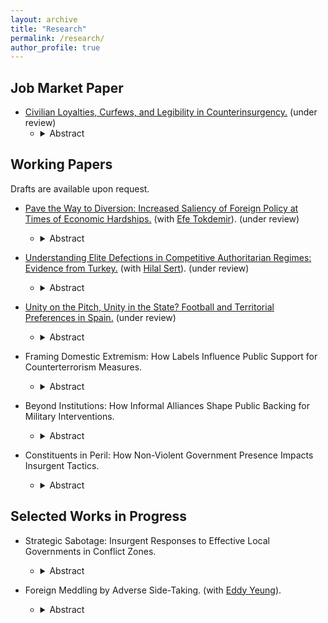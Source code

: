 ```yaml
---
layout: archive
title: "Research"
permalink: /research/
author_profile: true
---
```


## Job Market Paper

- [Civilian Loyalties, Curfews, and Legibility in Counterinsurgency.](https://drive.google.com/file/d/1ybsOC6TWE21-4lWT-yk7-_Lmt2tx0Cia/view?usp=sharing) (under review)
  -   <details>

        <summary>Abstract</summary>
        States often implement population control measures to combat insurgencies, but how do they decide where to impose such measures, and how do these policies reshape counterinsurgency dynamics? This study examines curfews—ostensibly nonviolent yet indiscriminate restrictions on civilian movement—as a tool to enhance state legibility and information flows. While curfews improve government oversight, they also disrupt civilian life, creating a tradeoff between security and public backlash. Using Turkey’s counterinsurgency campaign against the Kurdish insurgency as a case study, I find that curfews trigger civilian displacement, which mitigates the state’s information problem by altering the demographic composition of conflict zones. This facilitates intensified military operations in depopulated urban areas. Additionally, I show that curfew deployment is shaped by civilian loyalties: the government imposes more curfews in insurgent-dominated districts and fewer in competitive and government-dominated districts. These findings contribute to broader debates on state control, legibility, and the strategic use of repression in counterinsurgency campaigns.


## Working Papers

Drafts are available upon request.
- [Pave the Way to Diversion: Increased Saliency of Foreign Policy at Times of Economic Hardships.](https://drive.google.com/file/d/1611Rm8Rfh4Sh2_l0Au0TuLF5Bqrig5Qa/view?usp=sharing) (with [Efe Tokdemir](https://www.efetokdemir.com/)). (under review)
  -   <details>

        <summary>Abstract</summary>
        Most research on the diversionary use of force focuses on timing of conflict initiation and target selection, often treating the public as passive observers of the process. This research note challenges this assumption by examining how leaders try to configure most-needed public attention before resorting to use of force for diversionary purposes. We contend that economic downturns that trigger leaders' diversionary attempts  require them first to boost salience of foreign policy issues in the eyes of the public. We measure foreign policy salience in U.S. presidential speeches from 1945 to 2019 using a large language model (LLM), and examine its mediating role between economic conditions and aggression in international politics. Moreover, rather than using quarterly or yearly data, we utilize monthly-level data for economic indicators as well as political outcomes to acquire a finer-grained view of causal story. The results are in line with our theoretical expectation, while not supporting existing accounts of diversionary theory: we do not find a direct effect of inflation on use of force abroad; whereas, inflation is positively associated with increased levels of foreign policy salience in presidential speeches, which in turn increases the likelihood of use of force. Our findings suggest that leaders first elevate foreign policy issues rhetorically before resorting to force; and hence, it can be a signal for upcoming aggression abroad. These findings highlight the importance of public priming in the diversionary use of force, and offer a new perspective on the role of presidential rhetoric.

- [Understanding Elite Defections in Competitive Authoritarian Regimes: Evidence from Turkey.](https://drive.google.com/file/d/1BwwpH8HmoM7ruhL54p98zYEJeXVUER0u/view?usp=sharing) (with [Hilal Sert](https://serthilal.github.io/)). (under review)
  -   <details>

        <summary>Abstract</summary>
        What role can voters play in reversing democratic backsliding? We examine an overlooked channel: credible signals of voter discontent can drive defections from ruling party elites. When voters punish undemocratic behavior, ruling elites may interpret these signals as dissatisfaction and defect to challenge the regime. Using survival analysis with an original dataset on ruling party candidates in Turkey’s legislative elections, we find that backlash against the ruling party, especially after attempts to overturn the 2019 Istanbul mayoral election, increased elite defections. Notably, elites with minimal ties to the party’s structure or those with significant public popularity—such as former ministers—were more likely to leave, leveraging their reputations to align with opposition ranks. Our findings suggest that voter signals can weaken ruling parties internally, creating opportunities for opposition to challenge authoritarian tendencies. This highlights the importance of medium-stakes elections as platforms for voters to signal discontent and influence regime dynamics.

- [Unity on the Pitch, Unity in the State? Football and Territorial Preferences in Spain.](https://drive.google.com/file/d/1bW7ifE0ypyimE2crEQo6XVMT9wR9thuk/view?usp=sharing) (under review)
  -   <details>

        <summary>Abstract</summary>
        How do major national rituals such as international football matches affect political attitudes on territorial organization? This paper investigates whether exposure to Spanish national team matches influences individual preferences over decentralization and national identification. Leveraging the timing of football matches and a rich panel dataset of political attitudes in Spain, I employ a quasi-experimental design that relies on the as-if random timing of matches relative to the survey fieldwork. I find that exposure to a national match significantly increases identification with Spanish identity and reduces support for greater regional autonomy. The findings contribute to our understanding of how seemingly irrelevant events shape attitudes toward national unity and political structure.


- Framing Domestic Extremism: How Labels Influence Public Support for Counterterrorism Measures.
  -   <details>

        <summary>Abstract</summary>
        How does the labeling of violent domestic groups influence public support for counterterrorism policies? This study examines the effects of labeling, specifically using the terms ``terrorist'' or ``extremist,'' on Americans’ willingness to endorse counterterrorism measures against ideologically motivated domestic violent actors. Using a pre-registered survey experiment conducted in the United States, I find that labeling does not consistently increase support for counterterrorism responses, such as dedicating resources, enhancing surveillance, or conducting counterterrorism operations. Instead, public support is strongly shaped by partisan identity and the ideological orientation of the violent group. Further analysis reveals that these partisan divides are driven by psychological mechanisms, including perceived credibility of the attack, personal risk, and justification of the violence. These findings suggest that elite and media framing has limited influence in the absence of deeper shifts in partisan threat perception, emphasizing the role of affective polarization in shaping responses to domestic extremism.

- Beyond Institutions: How Informal Alliances Shape Public Backing for Military Interventions.
  -   <details>

        <summary>Abstract</summary>
        How does collaboration with allies shape public support for overseas counterinsurgency operations? While much existing research emphasizes formal institutions like the UN or NATO, this study examines ad hoc partnerships with local, regional, and Western actors. Using a preregistered U.S. survey experiment, I find that collaboration significantly increases support for troop deployments compared to unilateral action. However, it does not shift beliefs about threat, necessity, cost, or likely success. Instead, collaboration appears to function symbolically, resonating most with individuals predisposed toward internationalism, supportive of NATO, or aligned with the Democratic Party. These findings challenge informational accounts of multilateralism and highlight the legitimating role of symbolic cues in shaping public opinion. The study broadens our understanding of how governments can use even informal coalitions to secure domestic backing for military interventions.

- Constituents in Peril: How Non-Violent Government Presence Impacts Insurgent Tactics.
  -   <details>

        <summary>Abstract</summary>
        Insurgents may risk their constituents' lives and protect themselves by conducting civilian-endangering attacks. Existing scholarship emphasizes the costs of civilian victimization on the responsible warring party. Extending this line of research, I ask under what conditions insurgent groups accept these costs, risking their own constituents' lives. In this research note, I argue that insurgents produce more civilian-endangering attacks when their constituents are more likely to support the insurgency because of a lack of political channels. I test this theory using micro-level event data on construction and violence in Iraq from 2004 to 2009. I show that the increase in non-violent government presence, such as mayoral offices or government centers, changes the composition of insurgent tactics, leading them to engage in civilian-endangering attacks less within regions densely populated by their constituents. The findings offer a new framework to understand insurgent violence against civilians, emphasizing the need for alternative non-violent channels to reduce civilian victimization.


## Selected Works in Progress

- Strategic Sabotage: Insurgent Responses to Effective Local Governments in Conflict Zones.
  -   <details>

        <summary>Abstract</summary>
        Conventional wisdom on counterinsurgency campaigns emphasizes the importance of winning the hearts and minds of the population through the provision of public goods. Yet existing studies, which often focus on development aid, present mixed evidence regarding whether such strategies reduce violence. I argue that insurgents strategically sabotage effective local governments when municipal control shifts to parties with greater capacity for service provision. Anticipating potential loyalty shifts, insurgents escalate violence to disrupt service delivery and provoke enemy-centric counterinsurgency responses that sideline public goods provision. To test this argument, I exploit close-election outcomes from Turkey’s 1994 municipal elections, in the context of the long-running conflict between the Turkish state and the PKK. The results show that PKK violence against security forces increased in districts where the Refah Party--a party with strong grassroots networks and extensive service provision--narrowly won control. Moreover, these districts subsequently saw higher insurgent recruitment and worse schooling outcomes, consistent with the idea that conflict expands the pool of vulnerable youth. Together, these findings demonstrate how insurgents calibrate violence to undercut the political dividends of effective local governance, contributing to broader debates on whether public goods provision pacifies or provokes violence in civil conflict settings.

- Foreign Meddling by Adverse Side-Taking. (with [Eddy Yeung](https://eddy-yeung.github.io/)).
  -   <details>

        <summary>Abstract</summary>
        Foreign electoral intervention is an increasingly popular tool for authoritarian superpowers to influence politics in the international system. This paper conceptualizes a strategy of foreign meddling: adverse side-taking. We argue that foreign rivals can tip the balance of electoral support in favor of their preferred candidate by overtly endorsing another candidate. This strategy can be effective because rivals' endorsement can signal to domestic voters that the endorsed candidate, if elected, will likely make inappropriate foreign policy decisions for their country. To offer a first-cut empirical test of our argument, we administered a pilot survey experiment to American citizens and found that---consistent with the core prediction of our theory---candidates endorsed by US rivals suffered significant electoral backlash. Building on our pilot study, we design and preregister a complementary pair of candidate-choice and vignette-based experiments to unpack the impact, mechanism, and scope of adverse side-taking.    

